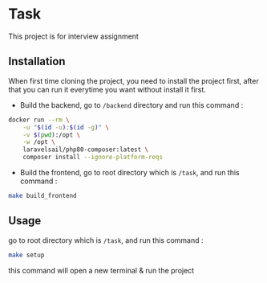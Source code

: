# Task

This project is for interview assignment

## Installation

When first time cloning the project, you need to install the project first, after that you can run it everytime you want without install it first.

* Build the backend, go to `/backend` directory and run this command :

```bash
docker run --rm \
    -u "$(id -u):$(id -g)" \
    -v $(pwd):/opt \
    -w /opt \
    laravelsail/php80-composer:latest \
    composer install --ignore-platform-reqs
```

* Build the frontend, go to root directory which is `/task`, and run this command :

```bash
make build_frontend
```

## Usage

go to root directory which is `/task`, and run this command :
```bash
make setup
```

this command will open a new terminal & run the project